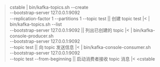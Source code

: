 >cstable
>| bin/kafka-topics.sh --create \
    --bootstrap-server 127.0.0.1:9092 \
    --replication-factor 1 --partitions 1 --topic test || 创建 topic test |<
>| bin/kafka-topics.sh --list \
    --bootstrap-server 127.0.0.1:9092 || 列出已创建的 topic |<
>| bin/kafka-console-producer.sh \
    --bootstrap-server 127.0.0.1:9092 \
    --topic test || 向 topic 发送信息 |<
>| bin/kafka-console-consumer.sh \
    --bootstrap-server 127.0.0.1:9092 \
    --topic test --from-beginning || 启动消费者接收 topic 消息 |<
<cstable